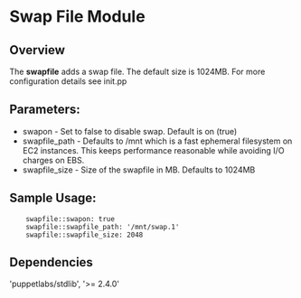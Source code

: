 # Swap File Module

## Overview

The **swapfile** adds a swap file. The default size is 1024MB. For more configuration details see init.pp

## Parameters:

 * swapon - Set to false to disable swap. Default is on (true)
 * swapfile_path - Defaults to /mnt which is a fast ephemeral filesystem on EC2 instances. This keeps performance reasonable while avoiding I/O charges on EBS.
 * swapfile_size - Size of the swapfile in MB. Defaults to 1024MB


## Sample Usage:

```
    swapfile::swapon: true
    swapfile::swapfile_path: '/mnt/swap.1'
    swapfile::swapfile_size: 2048

```

## Dependencies

'puppetlabs/stdlib', '>= 2.4.0'

